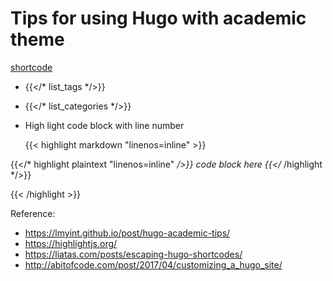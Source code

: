 # Tips for using Hugo with academic theme

[shortcode](https://gohugo.io/content-management/shortcodes/)

- {{</* list_tags */>}}

- {{</* list_categories */>}}

- High light code block with line number

    {{< highlight markdown "linenos=inline" >}}

{{</* highlight plaintext "linenos=inline" */>}}
code block here
{{</* /highlight */>}}

{{< /highlight >}}

Reference:

- https://lmyint.github.io/post/hugo-academic-tips/
- https://highlightjs.org/
- https://liatas.com/posts/escaping-hugo-shortcodes/
- http://abitofcode.com/post/2017/04/customizing_a_hugo_site/



